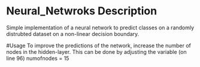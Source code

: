 # Neural_Netwroks Description

Simple implementation of a neural network to predict classes on a randomly distrubted dataset on a non-linear decision boundary.

#Usage
To improve the predictions of the network, increase the number of nodes in the hidden-layer.
This can be done by adjusting the variable  (on line 96) numofnodes = 15 


